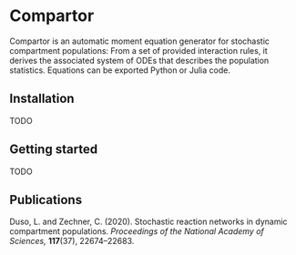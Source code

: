 # Compartor

Compartor is an automatic moment equation generator for stochastic compartment populations:
From a set of provided interaction rules, it derives the associated system of ODEs that describes the population statistics.
Equations can be exported Python or Julia code.

## Installation

TODO


## Getting started

TODO


## Publications

Duso, L. and Zechner, C. (2020).
Stochastic reaction networks in dynamic compartment populations.
*Proceedings of the National Academy of Sciences,* **117**(37), 22674–22683.